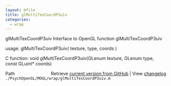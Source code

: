 ```yaml
---
layout: mfile
title: glMultiTexCoordP3uiv
categories:
  - wrap
---
```


glMultiTexCoordP3uiv  Interface to OpenGL function glMultiTexCoordP3uiv

usage:  glMultiTexCoordP3uiv\( texture, type, coords \)

C function:  void glMultiTexCoordP3uiv\(GLenum texture, GLenum type, const GLuint\* coords\)


<div class="code_header" style="text-align:right;">
  <span style="float:left;">Path&nbsp;&nbsp;</span> <span class="counter">Retrieve <a href=
  "https://raw.github.com/Psychtoolbox-3/Psychtoolbox-3/beta/./PsychOpenGL/MOGL/wrap/glMultiTexCoordP3uiv.m">current version from GitHub</a> | View <a href=
  "https://github.com/Psychtoolbox-3/Psychtoolbox-3/commits/beta/./PsychOpenGL/MOGL/wrap/glMultiTexCoordP3uiv.m">changelog</a></span>
</div>
<div class="code">
  <code>./PsychOpenGL/MOGL/wrap/glMultiTexCoordP3uiv.m</code>
</div>
